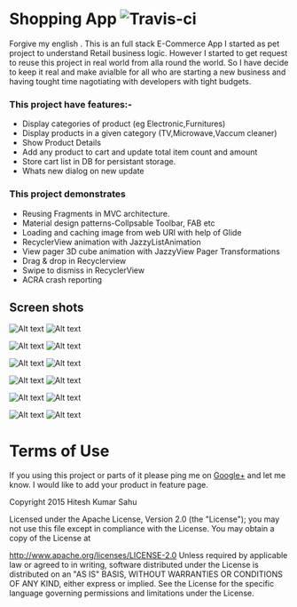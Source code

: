 # Shopping App ![Travis-ci](https://api.travis-ci.org/kk-dpr/ECommerce_clone.svg)
Forgive my english . This is an full stack E-Commerce App I started as pet project to understand Retail business logic. However I started to get request to  reuse this project in real world from alla round the world. So I have decide to keep it real and make avialble for all who are starting a new business and having tought time nagotiating with developers with tight budgets. 

### This project have features:- 

- Display categories of product (eg Electronic,Furnitures)
- Display products in a given category (TV,Microwave,Vaccum cleaner)
- Show Product Details
- Add any product  to cart and update total item count and amount
- Store cart list in DB for persistant storage.
- Whats new dialog on new update
 
### This project demonstrates 

- Reusing Fragments in MVC architecture.
- Material design patterns-Collpsable Toolbar, FAB etc
- Loading and caching image from web URl with help of Glide
- RecyclerView animation with JazzyListAnimation
- View pager 3D cube animation with JazzyView Pager Transformations
- Drag & drop in Recyclerview 
- Swipe to dismiss in RecyclerView
- ACRA crash reporting

## Screen shots

![Alt text](https://github.com/hiteshsahu/ECommerce-App-Android-/blob/master/Art/nav_drawer.png "Nav")
  ![Alt text](https://github.com/hiteshsahu/ECommerce-App-Android-/blob/master/Art/persistance_storage_onrelaunch.png "Nav")

![Alt text](https://github.com/hiteshsahu/ECommerce-App-Android-/blob/master/Art/home_screen.png "Home")
  ![Alt text](https://github.com/hiteshsahu/ECommerce-App-Android-/blob/master/Art/product_category.png "Products")

![Alt text](https://github.com/hiteshsahu/ECommerce-App-Android-/blob/master/Art/collapsable_header_category.png "Products list")
  ![Alt text](https://github.com/hiteshsahu/ECommerce-App-Android-/blob/master/Art/product_detail_from_cart.png "Products detail")

![Alt text](https://github.com/hiteshsahu/ECommerce-App-Android-/blob/master/Art/checkout_screen_visble_amount.png "Checkout list")
 ![Alt text](https://github.com/hiteshsahu/ECommerce-App-Android-/blob/master/Art/empty_cart.png "Empty cart")

![Alt text](https://github.com/hiteshsahu/ECommerce-App-Android-/blob/master/Art/visivle_total_amount.png "Collapse cart")
  ![Alt text](https://github.com/hiteshsahu/ECommerce-App-Android-/blob/master/Art/visivle_total_amount_from_product_detail.png "Collapsable cart")
  
![Alt text](https://github.com/hiteshsahu/ECommerce-App-Android-/blob/master/Art/product_detail.png "Collapse cart")
  ![Alt text](https://github.com/hiteshsahu/ECommerce-App-Android-/blob/master/Art/product_detail_suggestions.png "Collapsable cart")
  
  
# Terms of Use

If you using this project or parts of it please ping me on [ Google+](https://plus.google.com/u/0/+HiteshSahu7) and let me know. I would like to add your  product in feature page.
  
  

Copyright 2015 Hitesh Kumar Sahu

Licensed under the Apache License, Version 2.0 (the "License"); you may not use this file except in compliance with the License. You may obtain a copy of the License at

http://www.apache.org/licenses/LICENSE-2.0
Unless required by applicable law or agreed to in writing, software distributed under the License is distributed on an "AS IS" BASIS, WITHOUT WARRANTIES OR CONDITIONS OF ANY KIND, either express or implied. See the License for the specific language governing permissions and limitations under the License.







